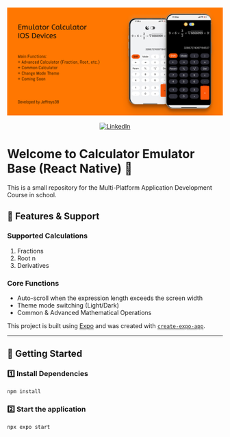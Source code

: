 ![](./template.png "Calculator Template")
<div align="center">

[![LinkedIn](https://img.shields.io/badge/LinkedIn-Connect-blue)](https://www.linkedin.com/in/qu%E1%BB%91c-th%E1%BA%AFng-tr%C6%B0%C6%A1ng-b%E1%BB%93-7362982b5?utm_source=share&utm_campaign=share_via&utm_content=profile&utm_medium=ios_app)

</div>

# Welcome to Calculator Emulator Base (React Native) 👋

This is a small repository for the Multi-Platform Application Development Course in school.

## 📌 Features & Support

### Supported Calculations
1. Fractions
2. Root n
3. Derivatives

### Core Functions
- Auto-scroll when the expression length exceeds the screen width
- Theme mode switching (Light/Dark)
- Common & Advanced Mathematical Operations

This project is built using [Expo](https://expo.dev) and was created with [`create-expo-app`](https://www.npmjs.com/package/create-expo-app).

---

## 🚀 Getting Started

### 1️⃣ Install Dependencies
```bash
npm install
```

### 2️⃣ Start the application
```bash
npx expo start
```
